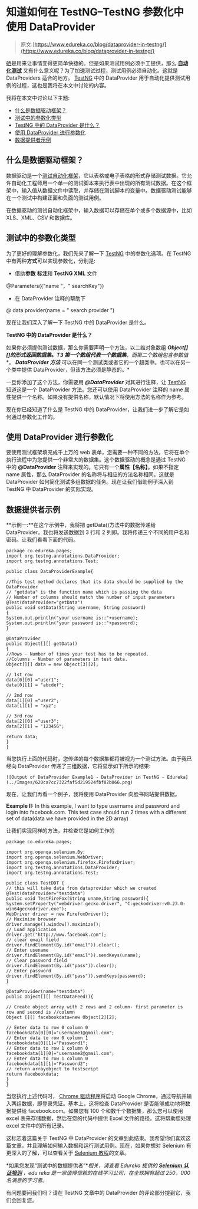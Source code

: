 # 知道如何在 TestNG–TestNG 参数化中使用 DataProvider

> 原文:[https://www.edureka.co/blog/dataprovider-in-testng/](https://www.edureka.co/blog/dataprovider-in-testng/)

[硒](https://www.edureka.co/blog/selenium-tutorial)是用来让事情变得更简单快捷的。但是如果测试用例必须手工提供，那么 **[自动化测试](https://www.edureka.co/testing-with-selenium-webdriver)** 又有什么意义呢？为了加速测试过程，测试用例必须自动化。这就是 DataProviders 适合的地方。 [TestNG](https://www.edureka.co/blog/selenium-webdriver-tutorial) 中的 DataProvider 用于自动化提供测试用例的过程，这也是我将在本文中讨论的内容。

我将在本文中讨论以下主题:

*   [什么是数据驱动框架？](#WhatisDataDrivenFramework?)
*   [测试中的参数化类型](#TypesofParameterizationinTestNG)
*   [TestNG 中的 DataProvider 是什么？](#WhatisDataProviderinTestNG?)
*   [使用 DataProvider 进行参数化](#ParameterizationusingDataProvider)
*   [数据提供者示例](#DataProviderExamples)

## **什么是数据驱动框架？**

数据驱动是一个[测试自动化框架](https://www.edureka.co/blog/test-automation-frameworks/)，它以表格或电子表格的形式存储测试数据。它允许自动化工程师用一个单一的测试脚本来执行表中出现的所有测试数据。在这个框架中，输入值从数据文件中读取，并存储在测试脚本的变量中。数据驱动测试能够在一个测试中构建正面和负面的测试用例。

在数据驱动的测试自动化框架中，输入数据可以存储在单个或多个数据源中，比如 XLS、XML、CSV 和数据库。

## **测试中的参数化类型**

为了更好的理解参数化，我们先来了解一下 [TestNG](https://www.edureka.co/blog/testng-annotations-in-selenium/) 中的参数化选项。在 TestNG 中有两种**方式**可以实现参数化，分别是:

*   借助**参数** **标注**和 **TestNG XML** 文件

@Parameters({"name "，" searchKey"})

*   在 DataProvider 注释的帮助下

@ data provider(name = " search provider ")

现在让我们深入了解一下 TestNG 中的 DataProvider 是什么。

**TestNG 中的 DataProvider 是什么？**

如果你必须提供测试数据，那么你需要声明一个方法，以二维对象数组 ***Object[][]的形式返回数据集。**T3 第一个数组代表一个**数据集**，而第二个数组包含**参数值**。 ***DataProvider 方法*** 可以在同一个测试类或者它的一个超类中。也可以在另一个类中提供 DataProvider，但该方法必须是静态的。*

一旦你添加了这个方法，你需要用 ***@DataProvider*** 对其进行注释，让 [TestNG](https://www.edureka.co/blog/testng-annotations-in-selenium/) 知道这是一个 DataProvider 方法。您还可以使用 DataProvider 注释的 name 属性提供一个名称。如果没有提供名称，默认情况下将使用方法的名称作为参考。

现在你已经知道了什么是 TestNG 中的 DataProvider，让我们进一步了解它是如何通过参数化工作的。

## **使用 DataProvider 进行参数化**

要使用测试框架填充成千上万的 web 表单，您需要一种不同的方法，它将在单个执行流程中为您提供一个非常大的数据集。这个数据驱动的概念是通过 TestNG 中的 **@DataProvider** 注释来实现的。它只有一个**属性【名称】**。如果不指定 name 属性，那么 DataProvider 的名称将与相应的方法名称相同。这就是 DataProvider 如何简化测试多组数据的任务。现在让我们借助例子深入到 TestNG 中 DataProvider 的实际实现。

## **数据提供者示例**

**示例一:**在这个示例中，我将把 getData()方法中的数据传递给 DataProvider。我也将发送数据到 3 行和 2 列即。我将传递三个不同的用户名和密码。让我们看看下面的代码。

```
package co.edureka.pages;
import org.testng.annotations.DataProvider;
import org.testng.annotations.Test;

public class DataProviderExample{

//This test method declares that its data should be supplied by the DataProvider
// "getdata" is the function name which is passing the data
// Number of columns should match the number of input parameters
@Test(dataProvider="getData")
public void setData(String username, String password)
{
System.out.println("your username is::"+username);
System.out.println("your password is::"+password);
}

@DataProvider
public Object[][] getData()
{
//Rows - Number of times your test has to be repeated.
//Columns - Number of parameters in test data.
Object[][] data = new Object[3][2];

// 1st row
data[0][0] ="user1";
data[0][1] = "abcdef";

// 2nd row
data[1][0] ="user2";
data[1][1] = "xyz";

// 3rd row
data[2][0] ="user3";
data[2][1] = "123456";

return data;
}
}
```

当您执行上面的代码时，您传递的每个数据集都将被视为一个测试方法。由于我已经向 DataProvider 传递了三组数据，它将显示如下所示的结果:

```
![Output of DataProvider Example1 - DataProvider in TestNG - Edureka](../Images/620ca7cc7322faf5d219524fbf02b866.png)
```

现在，让我们再看一个例子，我将使用 DataProvider 向脸书网站提供数据。

**Example II:** In this example, I want to type username and password and login into facebook.com. This test case should run 2 times with a different set of data(data we have provided in the 2D array)

让我们实现同样的方法，并检查它是如何工作的

```
package co.edureka.pages;

import org.openqa.selenium.By;
import org.openqa.selenium.WebDriver;
import org.openqa.selenium.firefox.FirefoxDriver;
import org.testng.annotations.DataProvider;
import org.testng.annotations.Test;

public class TestDDT {
// this will take data from dataprovider which we created
@Test(dataProvider="testdata")
public void TestFireFox(String uname,String password){
System.setProperty("webdriver.gecko.driver", "C:geckodriver-v0.23.0-win64geckodriver.exe");
WebDriver driver = new FirefoxDriver();
// Maximize browser
driver.manage().window().maximize();
// Load application
driver.get("http://www.facebook.com");
// clear email field
driver.findElement(By.id("email")).clear();
// Enter usename
driver.findElement(By.id("email")).sendKeys(uname);
// Clear password field
driver.findElement(By.id("pass")).clear();
// Enter password
driver.findElement(By.id("pass")).sendKeys(password);
}

@DataProvider(name="testdata")
public Object[][] TestDataFeed(){

// Create object array with 2 rows and 2 column- first parameter is row and second is //column
Object [][] facebookdata=new Object[2][2];

// Enter data to row 0 column 0
facebookdata[0][0]="username1@gmail.com";
// Enter data to row 0 column 1
facebookdata[0][1]="Password1";
// Enter data to row 1 column 0
facebookdata[1][0]="username2@gmail.com";
// Enter data to row 1 column 0
facebookdata[1][1]="Password2";
// return arrayobject to testscript
return facebookdata;
}
}
```

当您执行上述代码时， [Chrome 驱动程序](https://www.edureka.co/blog/selenium-chromedriver-and-geckodriver/)将启动 Google Chrome，通过导航并输入两组数据，即登录凭证。基本上，这将检查 DataProvider 是否能够成功地将数据提供给 facebook.com。如果您有 100 个和数千个数据集，那么您可以使用 excel 表来存储数据，然后在您的代码中提供 Excel 文件的路径。这将帮助您处理 excel 文件中的所有记录。

这标志着这篇关于 TestNG 中 DataProvider 的文章到此结束。我希望你们喜欢这篇文章，并且理解如何输入数据和运行测试用例。现在，如果你想对 Selenium 有更深入的了解，可以查看关于 [Selenium 教程](https://www.edureka.co/blog/selenium-tutorial)的文章。

*如果您发现“测试中的数据提供者”**相关，请查看 Edureka 提供的 ***[Selenium 认证培训](https://www.edureka.co/testing-with-selenium-webdriver)**** *，edu reka 是一家值得信赖的在线学习公司，在全球拥有超过 250，000 名满意的学习者。*

有问题要问我们吗？请在 TestNG 文章中的 DataProvider 的评论部分提到它，我们会回复您。